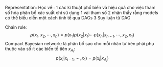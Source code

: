 Representation: Học về : 
1 các kĩ thuật phổ biến và hiệu quả cho việc tham số hóa phân bố xác suất chỉ sử dụng 1 vài tham số
2 nhận thấy rằng models có thể biểu diễn một cách tinh tế qua DAGs
3 Suy luận từ DAG


Chain rule: 
$$
p(x_1, x_2, \cdots , x_n) = p(x_1)p(x_2|x_1)\cdots p(x_n|x_{n-1},\cdots , x_2, x_1)
$$
Compact Bayesian network: là phân bố sao cho mỗi nhân tử bên phải phụ thuộc vào số ít các biến tổ tiên $x_{A_i}$:
$$
p(x_i|x_{i-1}, \cdots , x_1) = p(x_i|x_{A_i})
$$

